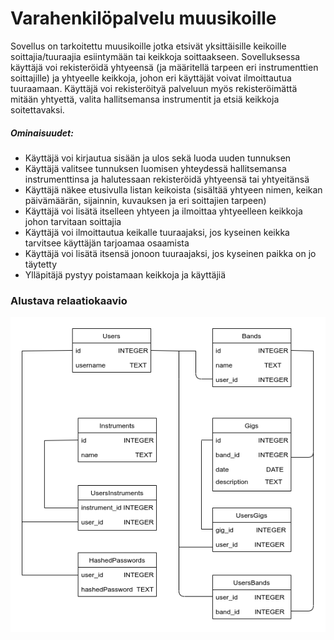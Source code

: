# Varahenkilöpalvelu muusikoille


Sovellus on tarkoitettu muusikoille jotka etsivät yksittäisille keikoille soittajia/tuuraajia esiintymään tai keikkoja soittaakseen. Sovelluksessa käyttäjä voi rekisteröidä yhtyeensä (ja määritellä tarpeen eri instrumenttien soittajille) ja yhtyeelle keikkoja, johon eri käyttäjät voivat ilmoittautua tuuraamaan. Käyttäjä voi rekisteröityä palveluun myös rekisteröimättä mitään yhtyettä, valita hallitsemansa instrumentit ja etsiä keikkoja soitettavaksi.
  
##### Ominaisuudet:

- Käyttäjä voi kirjautua sisään ja ulos sekä luoda uuden tunnuksen
- Käyttäjä valitsee tunnuksen luomisen yhteydessä hallitsemansa instrumenttinsa ja halutessaan rekisteröidä yhtyeensä tai yhtyeitänsä
- Käyttäjä näkee etusivulla listan keikoista (sisältää yhtyeen nimen, keikan päivämäärän, sijainnin, kuvauksen ja eri soittajien tarpeen)
- Käyttäjä voi lisätä itselleen yhtyeen ja ilmoittaa yhtyeelleen keikkoja johon tarvitaan soittajia
- Käyttäjä voi ilmoittautua keikalle tuuraajaksi, jos kyseinen keikka tarvitsee käyttäjän tarjoamaa osaamista
- Käyttäjä voi lisätä itsensä jonoon tuuraajaksi, jos kyseinen paikka on jo täytetty
- Ylläpitäjä pystyy poistamaan keikkoja ja käyttäjiä


### Alustava relaatiokaavio

![schema](https://github.com/Faktatykki/musician-reserve-service/blob/main/documentation/spareperson_schema.png)




